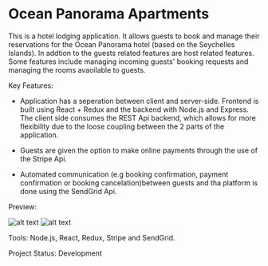 # Ocean Panorama Apartments
This is a hotel lodging application. It allows guests to book and manage their reservations for the Ocean Panorama hotel (based on the Seychelles Islands). In addtion to the guests related features are host related features. Some features include managing incoming guests' booking requests and managing the rooms avaoilable to guests.

Key Features:
  - Application has a seperation between client and server-side. Frontend is built using React + Redux and the backend with Node.js and Express. The client side consumes the REST Api backend, which allows for more flexibility due to the loose coupling between the 2 parts of the application.
  
  - Guests are given the option to make online payments through the use of the Stripe Api.
  
  - Automated communication (e.g booking confirmation, payment confirmation or booking cancelation)between guests and tha platform is done using the SendGrid Api.
  
Preview:

![alt text](https://github.com/stanvolcere/ocean-panorama/tree/master/github-display-pics/screengrab-1.png "Preview 1")
![alt text](https://github.com/stanvolcere/ocean-panorama/tree/master/github-display-pics/screengrab-2.png "Preview 2")


Tools: Node.js, React, Redux, Stripe and SendGrid.

Project Status: Development
